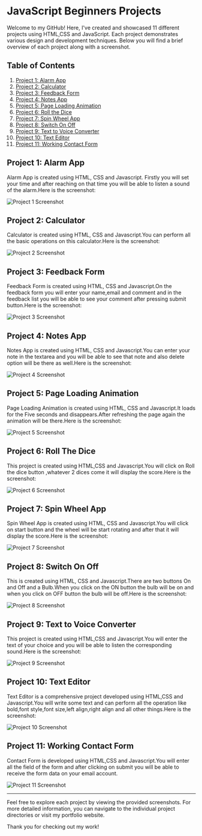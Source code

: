 # JavaScript Beginners Projects

Welcome to my GitHub! Here, I've created and showcased 11 different projects using HTML,CSS and JavaScript. Each project demonstrates various design and development techniques. Below you will find a brief overview of each project along with a screenshot.

## Table of Contents

1. [Project 1: Alarm App](https://github.com/ItsMeAreebaAmjad/JavascriptProjects-Beginners/tree/main/Alarm%20App)
2. [Project 2: Calculator](https://github.com/ItsMeAreebaAmjad/JavascriptProjects-Beginners/tree/main/Calculator)
3. [Project 3: Feedback Form](https://github.com/ItsMeAreebaAmjad/JavascriptProjects-Beginners/tree/main/FeedbackForm)
4. [Project 4: Notes App](#project-4-project-name)
5. [Project 5: Page Loading Animation](#project-5-project-name)
6. [Project 6: Roll the Dice](#project-6-project-name)
7. [Project 7: Spin Wheel App](#project-7-project-name)
8. [Project 8: Switch On Off](#project-8-project-name)
9. [Project 9: Text to Voice Converter](#project-9-project-name)
10. [Project 10: Text Editor](#project-10-project-name)
11. [Project 11: Working Contact Form](#project-11-project-name)

## Project 1: Alarm App

Alarm App is created using HTML, CSS and Javascript. Firstly you will set your time and after reaching on that time you will be able to listen a sound of the alarm.Here is the screenshot:

![Project 1 Screenshot](https://github.com/ItsMeAreebaAmjad/JavascriptProjects-Beginners/blob/main/Alarm%20App/AlarmApp.png)

## Project 2: Calculator

 Calculator is created using HTML, CSS and Javascript.You can perform all the basic operations on this calculator.Here is the screenshot:

![Project 2 Screenshot](https://github.com/ItsMeAreebaAmjad/JavascriptProjects-Beginners/blob/main/Calculator/Calculator.png)

## Project 3: Feedback Form

Feedback Form is created using HTML, CSS and Javascript.On the feedback form you will enter your name,email and comment and in the feedback list you will be able to see your comment after pressing submit button.Here is the screenshot:

![Project 3 Screenshot](https://github.com/ItsMeAreebaAmjad/JavascriptProjects-Beginners/blob/main/FeedbackForm/FeedbackForm.png)

## Project 4: Notes App

Notes App is created using HTML, CSS and Javascript.You can enter your note in the textarea and you will be able to see that note and also delete option will be there as well.Here is the screenshot:

![Project 4 Screenshot](https://github.com/ItsMeAreebaAmjad/JavascriptProjects-Beginners/blob/main/Notes%20App/NotesApp.png)

## Project 5: Page Loading Animation

Page Loading Animation is created using HTML, CSS and Javascript.It loads for the Five seconds and disappears.After refreshing the page again the animation will be there.Here is the screenshot:

![Project 5 Screenshot](https://github.com/ItsMeAreebaAmjad/JavascriptProjects-Beginners/blob/main/Page%20Loading%20Animation/PageLoadingAnimation.png)

## Project 6: Roll The Dice

This project is created using HTML,CSS and Javascript.You will click on Roll the dice button ,whatever 2 dices come it will display the score.Here is the screenshot:

![Project 6 Screenshot](https://github.com/ItsMeAreebaAmjad/JavascriptProjects-Beginners/blob/main/Roll%20The%20Dice/RollTheDice.png)

## Project 7: Spin Wheel App

Spin Wheel App is created using HTML, CSS and Javascript.You will click on start button and the wheel will be start rotating and after that it will display the score.Here is the screenshot:

![Project 7 Screenshot](https://github.com/ItsMeAreebaAmjad/JavascriptProjects-Beginners/blob/main/Spin%20Wheel%20App/SpinWheelApp.png)

## Project 8: Switch On Off

This is created using HTML, CSS and Javascript.There are two buttons On and Off and a Bulb.When you click on the ON button the bulb will be on and when you click on OFF button the bulb will be off.Here is the screenshot:

![Project 8 Screenshot](https://github.com/ItsMeAreebaAmjad/JavascriptProjects-Beginners/blob/main/Switch%20On%20Off/SwitchOnOff.png)

## Project 9: Text to Voice Converter

This project is created using HTML,CSS and Javascript.You will enter the text of your choice and you will be able to listen the corresponding sound.Here is the screenshot:

![Project 9 Screenshot](https://github.com/ItsMeAreebaAmjad/JavascriptProjects-Beginners/blob/main/Text%20to%20Voice%20Converter/TextToVoiceConverter.png)

## Project 10: Text Editor

Text Editor is a comprehensive project developed using HTML,CSS and Javascript.You will write some text and can perform all the operation like bold,font style,font size,left align,right align and all other things.Here is the screenshot:

![Project 10 Screenshot](https://github.com/ItsMeAreebaAmjad/JavascriptProjects-Beginners/blob/main/TextEditor/TextEditor.png)

## Project 11: Working Contact Form

Contact Form is developed using HTML,CSS and Javascript.You will enter all the field of the form and after clicking on submit you will be able to receive the form data on your email account.

![Project 11 Screenshot](https://github.com/ItsMeAreebaAmjad/JavascriptProjects-Beginners/blob/main/WorkingContactForm.png)

---

Feel free to explore each project by viewing the provided screenshots. For more detailed information, you can navigate to the individual project directories or visit my portfolio website.

Thank you for checking out my work!


